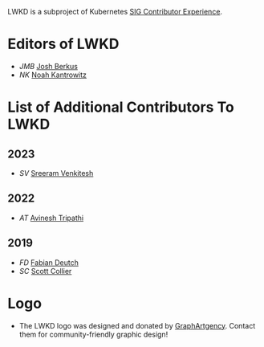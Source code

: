 LWKD is a subproject of Kubernetes [SIG Contributor Experience](https://github.com/kubernetes/community/tree/master/sig-contributor-experience).

# Editors of LWKD

* *JMB* [Josh Berkus](https://github.com/jberkus)
* *NK* [Noah Kantrowitz](https://github.com/coderanger)

# List of Additional Contributors To LWKD

## 2023

* *SV* [Sreeram Venkitesh](https://github.com/sreeram-venkitesh)

## 2022

* *AT* [Avinesh Tripathi](https://github.com/AvineshTripathi)

## 2019

* *FD* [Fabian Deutch](https://github.com/fabiand)
* *SC* [Scott Collier](https://github.com/scollier)

# Logo

* The LWKD logo was designed and donated by [GraphArtgency](https://www.graphartgency.com/). Contact them for community-friendly graphic design!
